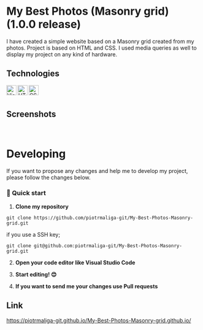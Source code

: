 # My Best Photos (Masonry grid) (1.0.0 release)

I have created a simple website based on a Masonry grid created from my photos. Project is based on HTML and CSS. I used media queries as well to display my project on any kind of hardware.

## Technologies

<img align="left" alt="Visual Studio Code" width="26px" src="https://img.icons8.com/color/48/000000/visual-studio-code-2019.png" />

<img align="left" alt="HTML" width="26px" src="https://img.icons8.com/color/48/000000/html-5--v1.png" />

<img align="left" alt="CSS" width="26px" src="https://img.icons8.com/color/48/000000/css3.png" />

<br/>
<br/>

## Screenshots

<img src="https://raw.githubusercontent.com/piotrmaliga-git/My-Best-Photos-Masonry-grid.github.io/master/screenshots/screen_1.png" alt="">

<img src="https://raw.githubusercontent.com/piotrmaliga-git/My-Best-Photos-Masonry-grid.github.io/master/screenshots/screen_2.png" alt="">

<img src="https://raw.githubusercontent.com/piotrmaliga-git/My-Best-Photos-Masonry-grid.github.io/master/screenshots/screen_3.png" alt="">

# Developing

If you want to propose any changes and help me to develop my project, please follow the changes below.

### 🚀 Quick start

1.  **Clone my repository**

```
git clone https://github.com/piotrmaliga-git/My-Best-Photos-Masonry-grid.git
```

if you use a SSH key;

```
git clone git@github.com:piotrmaliga-git/My-Best-Photos-Masonry-grid.git
```

2. **Open your code editor like Visual Studio Code**

3. **Start editing! 😊**

4. **If you want to send me your changes use Pull requests**

## Link

https://piotrmaliga-git.github.io/My-Best-Photos-Masonry-grid.github.io/
